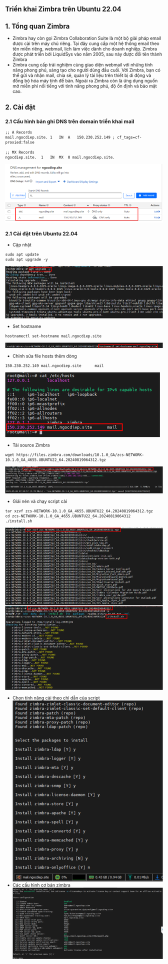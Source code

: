 ## Triển khai Zimbra trên Ubuntu 22.04

## 1. Tổng quan Zimbra 
- Zimbra hay còn gọi Zimbra Collaboration Suite là một bộ giải pháp email được cài trên máy chủ riêng. Tại đây cung cấp một hệ thống email theo tên miền riêng, webmail, lịch làm việc dành cho doanh nghiệp. Zimbra được phát triển bởi LiquidSys vào năm 2005, sau này được đổi tên thành Zimbra
- Zimbra cung cấp trải nghiệm cùng giao diện webmail với những tính năng phong phú, sáng tạo cho người dùng đầu cuối. Với Zimbra, bạn có thể gửi và nhận mail, chia sẻ, quản lý tài liệu trên thiết bị di động và đồng bộ hóa máy tính để bàn. Ngoài ra Zimbra còn là ứng dụng nguồn mở miễn phí nổi tiếng với tính năng phong phú, độ ổn định và bảo mật cao.
## 2. Cài đặt
### 2.1 Cấu hình bản ghi DNS trên domain triển khai mail 
```
;; A Records
mail.ngocdiep.site.	1	IN	A	150.230.252.149 ; cf_tags=cf-proxied:false

;; MX Records
ngocdiep.site.	1	IN	MX	0 mail.ngocdiep.site.
```
![image](./images/zim-cf1.png)
### 2.1 Cài đặt trên Ubuntu 22.04
- Cập nhật 
```
sudo apt update 
sudo apt upgrade -y
```
![image](./images/zim-cf2.png)
- Set hostname 
```
hostnamectl set-hostname mail.ngocdiep.site
```
![image](./images/zim-cf4.png)
- Chỉnh sửa file hosts thêm dòng 
```
150.230.252.149 mail.ngocdiep.site      mail
```
![image](./images/zim-cf3.png)
- Tải source Zimbra 
```
wget https://files.zimbra.com/downloads/10.1.0_GA/zcs-NETWORK-10.1.0_GA_4655.UBUNTU22_64.20240819064312.tgz
```
![image](./images/zim-cf5.png)
- Giải nén và chạy script cài 
```
tar xzvf zcs-NETWORK-10.1.0_GA_4655.UBUNTU22_64.20240819064312.tgz
cd zcs-NETWORK-10.1.0_GA_4655.UBUNTU22_64.20240819064312
./install.sh
```
![image](./images/zim-cf6.png)
![image](./images/zim-cf7.png)
- Chọn tính năng cài theo chỉ dẫn của script 
![image](./images/zim-cf8.png)
- Các cấu hình cơ bản zimbra 
![image](./images/zim-cf9.png)


